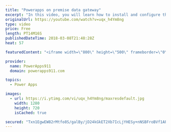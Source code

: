 ```yaml
---
title: "Powerapps on premise data gateway"
excerpt: "In this video, you will learn how to install and configure the PowerApps on premise data gateway. This will allow you to connect to your on prem SharePoint, SQL, and other data sources from PowerApps out in the cloud.   PowerApps Gateway Docs https://docs.microsoft.com/en-us/powerapps/gateway-reference"
originalUrl: https://youtube.com/watch?v=uqx_h4Ym8ng
type: video
price: Free
length: PT14M16S
publishedDateTime: 2018-03-08T21:48:28Z
heat: 57

featuredContent: "<iframe width=\"800\" height=\"500\" frameborder=\"0\" src=\"https://www.youtube.com/embed/uqx_h4Ym8ng\" allow=\"accelerometer; autoplay; encrypted-media; gyroscope; picture-in-picture\" allowfullscreen></iframe>"

provider:
  name: PowerApps911
  domain: powerapps911.com

topics:
  - Power Apps

images:
  - url: https://i.ytimg.com/vi/uqx_h4Ym8ng/maxresdefault.jpg
    width: 1280
    height: 720
    isCached: true

secured: "Txn1EgwEW82rMtfo8S/galBy/jD24kGkET2Xb7IcLjYHESy+nNSBFroBVf1APrF18ySdz5MTIxA2S5RqPwuzGoLQaFL+cMdvyb1IF7dESgyJzTocntSXQlG1x1YAk++Se+RJHJ8cwjv7UKKFUFtzdkYd+PBgclnJmDp4tjC8w7IeikdnW3j457ehMSP0jj6QcdeJvh/5bCbN9gHHqKxLX/gYEJptn31KD1XnAt4bAfUp1bHbtUBwejYbU9TrhUZLOrMAXpBKV3ic/yxQNdIVjzCoJKvYwNdRjK19Wf0zrdp6eiDYJhgd9Uxvj6YTPCqEa0mFAmqh5SBnN5Rbybs9E0N2YUpAo7p3xRe/ow99ifzd6s3buSHzDQ851v9tFiZf+BhMxZFy2ACbDbWfChKIY/ehliOJbWVxcQyHn96ZQS4=;pzWL9ZKwf3qflmIyIJKJCQ=="
---
```


